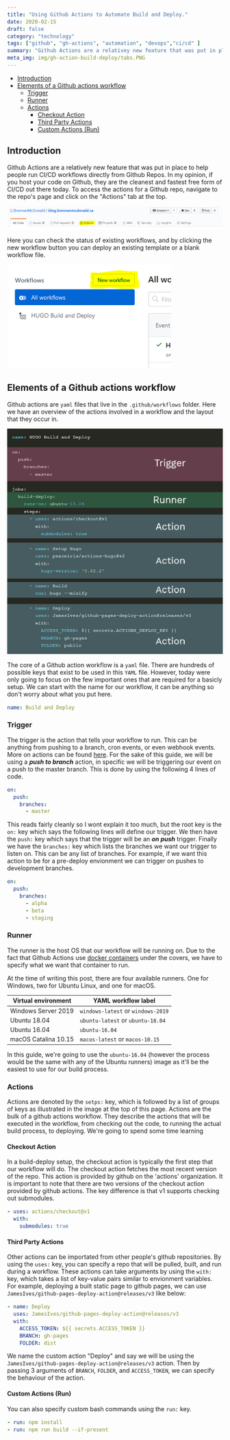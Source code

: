 ```yaml
---
title: "Using Github Actions to Automate Build and Deploy."
date: 2020-02-15
draft: false
category: "technology"
tags: ["github", "gh-actions", "automation", "devops","ci/cd" ]
summary: "Github Actions are a relativey new feature that was put in place to help people run CI/CD workflows directly from Github Repos. In my opinion, if you host your code on Github, they are the cleanest and fastest free form of CI/CD out there today."
meta_img: img/gh-action-build-deploy/tabs.PNG
---
```





- [Introduction](#introduction)
- [Elements of a Github actions workflow](#elements-of-a-github-actions-workflow)
  - [Trigger](#trigger)
  - [Runner](#runner)
  - [Actions](#actions)
    - [Checkout Action](#checkout-action)
    - [Third Party Actions](#third-party-actions)
    - [Custom Actions (Run)](#custom-actions-run)

## Introduction

Github Actions are a relatively new feature that was put in place to help people run CI/CD workflows directly from Github Repos. In my opinion, if you host your code on Github, they are the cleanest and fastest free form of CI/CD out there today. To access the actions for a Github repo, navigate to the repo's page and click on the "Actions" tab at the top.

![tabs](/img/gh-action-build-deploy/tabs.PNG)

Here you can check the status of existing workflows, and by clicking the new workflow button you can deploy an existing template or a blank workflow file.

![Sections of a workflow](/img/gh-action-build-deploy/new_workflow.PNG)


## Elements of a Github actions workflow

Github actions are `yaml` files that live in the `.github/workflows` folder.  Here we have an overview of the actions involved in a workflow and the layout that they occur in.

![Sections of a workflow](/img/gh-action-build-deploy/sections.png)

The core of a Github action workflow is a `yaml` file. There are hundreds of possible keys that exist to be used in this `YAML` file. However, today were only going to focus on the few important ones that are required for a basicly setup. We can start with the name for our workflow, it can be anything so don't worry about what you put here.


```yaml
name: Build and Deploy
```


### Trigger

The trigger is the action that tells your workflow to run. This can be anything from pushing to a branch, cron events, or even webhook events. More on actions can be found [here](https://help.github.com/en/actions/reference/events-that-trigger-workflows). For the sake of this guide, we will be using a _**push to branch**_ action, in specific we will be triggering our event on a push to the master branch. This is done by using the following 4 lines of code. 

```yaml
on:
  push:
    branches:
      - master
```

This reads fairly cleanly so I wont explain it too much, but the root key is the `on:` key which says the following lines will define our trigger. We then have the `push:` key which says that the trigger will be an _**on push**_ trigger. Finally we have the `branches:` key which lists the branches we want our trigger to listen on. This can be any list of branches. For example, if we want this action to be for a pre-deploy envionment we can trigger on pushes to development branches.

``` yaml
on:
  push:
    branches:
      - alpha
      - beta
      - staging
```

### Runner

The runner is the host OS that our workflow will be running on. Due to the fact that Github Actions use [docker containers](https://www.docker.com/resources/what-container) under the covers, we have to specify what we want that container to run. 

At the time of writing this post, there are four available runners. One for Windows, two for Ubuntu Linux, and one for macOS.

| Virtual environment  | YAML workflow label            |
|----------------------|--------------------------------|
| Windows Server 2019  | `windows-latest` or `windows-2019` |
| Ubuntu 18.04         | `ubuntu-latest` or `ubuntu-18.04`  |
| Ubuntu 16.04         | `ubuntu-16.04`                   |
| macOS Catalina 10.15 | `macos-latest` or `macos-10.15`    |

In this guide, we're going to use the `ubuntu-16.04` (however the process would be the same with any of the Ubuntu runners) image as it'll be the easiest to use for our build process.

### Actions
Actions are denoted by the `setps:` key, which is followed by a list of groups of keys as illustrated in the image at the top of this page. Actions are the bulk of a github actions workflow. They describe the actions that will be executed in the workflow, from checking out the code, to running the actual build process, to deploying. We're going to spend some time learning 

#### Checkout Action

In a build-deploy setup, the checkout action is typically the first step that our workflow will do. The checkout action fetches the most recent version of the repo. This action is provided by github on the 'actions' organization. It is important to note that there are two versions of the checkout action provided by github actions. The key difference is that v1 supports checking out submodules.

```yaml
- uses: actions/checkout@v1
  with:
    submodules: true
```


#### Third Party Actions

Other actions can be importated from other people's github repositories. By using the `uses:` key, you can specify a repo that will be pulled, built, and run during a workflow. These actions can take arguments by using the `with:` key, which takes a list of key-value pairs similar to envionment variables. For example, deploying a built static page to github pages, we can use `JamesIves/github-pages-deploy-action@releases/v3` like below:

```yaml
- name: Deploy
  uses: JamesIves/github-pages-deploy-action@releases/v3
  with:
    ACCESS_TOKEN: ${{ secrets.ACCESS_TOKEN }}
    BRANCH: gh-pages
    FOLDER: dist
```

We name the custom action "Deploy" and say we will be using the `JamesIves/github-pages-deploy-action@releases/v3` action. Then by passing 3 arguments of `BRANCH`, `FOLDER`, and `ACCESS_TOKEN`, we can specify the behaviour of the action.

#### Custom Actions (Run)

You can also specify custom bash commands using the `run:` key.

```yaml
- run: npm install
- run: npm run build --if-present
```
